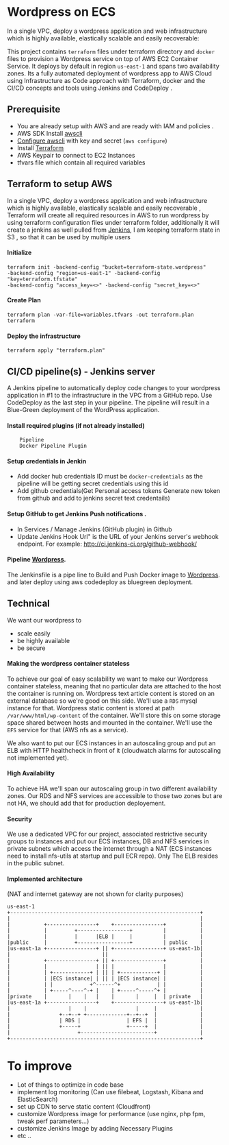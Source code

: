 # Wordpress on ECS

In a single VPC, deploy a wordpress application and web infrastructure which is highly available, elastically scalable and easily recoverable:

This project contains `terraform` files under terraform directory and `docker` files to provision a Wordpress service on top of AWS EC2 Container Service. It deploys by default in region `us-east-1` and spans two availability zones. Its a fully automated deployment of wordpress app to AWS Cloud using Infrastructure as Code approach with Terraform, docker and the CI/CD concepts and tools using Jenkins and CodeDeploy .


## Prerequisite
* You are already setup with AWS and are ready with IAM and policies .
* AWS SDK Install [awscli](http://docs.aws.amazon.com/cli/latest/userguide/installing.html)
* [Configure awscli](http://docs.aws.amazon.com/cli/latest/userguide/cli-chap-getting-started.html) with key and secret (`aws configure`)
* Install [Terraform](https://www.terraform.io/intro/getting-started/install.html)
* AWS Keypair to connect to EC2 Instances 
* tfvars file which contain all required variables 

## Terraform to setup AWS

In a single VPC, deploy a wordpress application and web infrastructure which is highly available, elastically scalable and easily recoverable , Terraform will create all required resources in AWS to run wordpress by using terraform configuration files under terraform folder, additionally it will create a jenkins as well pulled from [Jenkins](https://hub.docker.com/r/jamsheer/awscli-jenkins/), I am keeping terraform state in S3 , so that it can be used by multiple users

#### Initialize
```
terraform init -backend-config "bucket=terraform-state.wordpress" 
-backend-config "region=us-east-1" -backend-config "key=terraform.tfstate" 
-backend-config "access_key=<>" -backend-config "secret_key=<>"
```

#### Create Plan 

```
terraform plan -var-file=variables.tfvars -out terraform.plan terraform
```

#### Deploy the infrastructure 

```
terraform apply "terraform.plan"
```

## CI/CD pipeline(s) - Jenkins server 

A Jenkins pipeline to automatically deploy code changes to your wordpress application in #1 to the infrastructure in the VPC from a GitHub repo. Use CodeDeploy as the last step in your pipeline. The pipeline will result in a Blue-Green deployment of the WordPress application.


#### Install required plugins (if not already installed)
        Pipeline
        Docker Pipeline Plugin
        
#### Setup credentials in Jenkin

* Add docker hub credentials ID must be `docker-credentials` as the pipeline will be getting secret credentials using this id
* Add github credentials(Get Personal access tokens Generate new token from github and add to jenkins secret text credentails)

#### Setup GitHub to get Jenkins Push notifications .

* In Services / Manage Jenkins (GitHub plugin) in Github
* Update Jenkins Hook Url" is the URL of your Jenkins server's webhook endpoint. For
example: http://ci.jenkins-ci.org/github-webhook/

#### Pipeline [Wordpress](https://github.com/jamsheer/wordpress-ecs/blob/jamsheer-patch-1/Jenkinsfile).

The Jenkinsfile is a pipe line to Build and Push Docker image to [Wordpress](https://hub.docker.com/r/jamsheer/wordpress/).
and later deploy using aws codedeploy as bluegreen deployment.



## Technical 
We want our wordpress to 
 - scale easily
 - be highly available
 - be secure

#### Making the wordpress container stateless
To achieve our goal of easy scalability we want to make our Wordpress container stateless, meaning that no particular data are attached to the host the container is running on. 
Wordpress text article content is stored on an external database so we're good on this side. We'll use a `RDS` mysql instance for that.
Wordpress static content is stored at path `/var/www/html/wp-content` of the container. We'll store this on some storage space shared between hosts and mounted in the container. We'll use the `EFS` service for that (AWS nfs as a service).

We also want to put our ECS instances in an autoscaling group and put an ELB with HTTP healthcheck in front of it (cloudwatch alarms for autoscaling not implemented yet).

#### High Availability
To achieve HA we'll span our autoscaling group in two different availability zones.
Our RDS and NFS services are accessible to those two zones but are not HA, we should add that for production deployement.

#### Security
We use a dedicated VPC for our project, associated restrictive security 
groups to instances and put our ECS instances, DB and NFS services in private subnets which access the internet through a NAT (ECS instances need to install nfs-utils at startup and pull ECR repo). Only The ELB resides in the public subnet.

#### Implemented architecture
(NAT and internet gateway are not shown for clarity purposes)
```
us-east-1
+--------------------------------------------------------------+
|                                                              |
|           +----------------+    +----------------+           |
|           |         +-----------------+          |           |
|           |         |      |ELB |     |          |           |
|public     |         +-----------------+          | public    |
|us-east-1a +----------------+ || +----------------+ us-east-1b|
|                              ||                              |
|           +----------------+ || +----------------+           |
|           |                | || |                |           |
|           | +------------+ | || | +------------+ |           |
|           | |ECS instance| | || | |ECS instance| |           |
|           | |            +^------^+            | |           |
|           | +-----^----^-+ |    | +-----^-----^+ |           |
|private    |       |    |   |    |       |     |  | private   |
|us-east-1a +----------------+    +----------------+ us-east-1b|
|                   |    |                |     |              |
|                +--+--+ +-------------+--+--+  |              |
|                | RDS |               | EFS |  |              |
|                +-----+               +-----+  |              |
|                      +------------------------+              |
+--------------------------------------------------------------+
```
# To improve
 - Lot of things to optimize in code base
 - implement log monitoring (Can use filebeat, Logstash, Kibana and ElasticSearch) 
 - set up CDN to serve static content (Cloudfront)
 - customize Wordpress image for performance (use nginx, php fpm, tweak perf parameters...)
 - customize Jenkins Image by adding Necessary Plugins
 - etc ..
